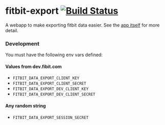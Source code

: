 fitbit-export
[![Build Status](https://travis-ci.org/NickHeiner/fitbit-export.svg?branch=master)](https://travis-ci.org/NickHeiner/fitbit-export)
=============

A webapp to make exporting fitbit data easier. See the [app itself](fitbit-export.azurewebsites.net) for more detail.

### Development
You must have the following env vars defined:

#### Values from dev.fibit.com
* `FITBIT_DATA_EXPORT_CLIENT_KEY`
* `FITBIT_DATA_EXPORT_CLIENT_SECRET`
* `FITBIT_DATA_EXPORT_DEV_CLIENT_KEY`
* `FITBIT_DATA_EXPORT_DEV_CLIENT_SECRET`

#### Any random string
* `FITBIT_DATA_EXPORT_SESSION_SECRET`
